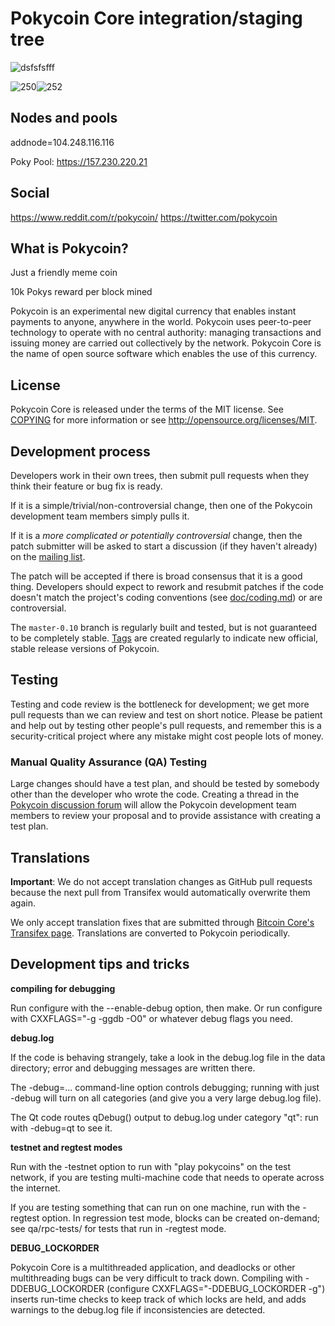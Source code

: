 Pokycoin Core integration/staging tree
=====================================
![dsfsfsfff](https://user-images.githubusercontent.com/125458177/226607730-52d94300-1c3d-44b4-886d-2abe636e81f8.png)


![250](https://user-images.githubusercontent.com/125458177/226606803-4c84dc9a-90ce-4f97-ac8d-6ff62914b5b4.jpeg)![252](https://user-images.githubusercontent.com/125458177/226606829-994ad8a9-c14d-44a3-bf50-b80feab50830.jpeg)


Nodes and pools
---------------
addnode=104.248.116.116

Poky Pool: https://157.230.220.21

Social
-------
https://www.reddit.com/r/pokycoin/
https://twitter.com/pokycoin

What is Pokycoin?
----------------
Just a friendly meme coin

10k Pokys reward per block mined



Pokycoin is an experimental new digital currency that enables instant payments to
anyone, anywhere in the world. Pokycoin uses peer-to-peer technology to operate
with no central authority: managing transactions and issuing money are carried
out collectively by the network. Pokycoin Core is the name of open source
software which enables the use of this currency.



License
-------

Pokycoin Core is released under the terms of the MIT license. See [COPYING](COPYING) for more
information or see http://opensource.org/licenses/MIT.

Development process
-------------------

Developers work in their own trees, then submit pull requests when they think
their feature or bug fix is ready.

If it is a simple/trivial/non-controversial change, then one of the Pokycoin
development team members simply pulls it.

If it is a *more complicated or potentially controversial* change, then the patch
submitter will be asked to start a discussion (if they haven't already) on the
[mailing list](https://groups.google.com/forum/#!forum/pokycoin-dev).

The patch will be accepted if there is broad consensus that it is a good thing.
Developers should expect to rework and resubmit patches if the code doesn't
match the project's coding conventions (see [doc/coding.md](doc/coding.md)) or are
controversial.

The `master-0.10` branch is regularly built and tested, but is not guaranteed to be
completely stable. [Tags](https://github.com/pokycoin-project/pokycoin/tags) are created
regularly to indicate new official, stable release versions of Pokycoin.

Testing
-------

Testing and code review is the bottleneck for development; we get more pull
requests than we can review and test on short notice. Please be patient and help out by testing
other people's pull requests, and remember this is a security-critical project where any mistake might cost people
lots of money.

### Manual Quality Assurance (QA) Testing

Large changes should have a test plan, and should be tested by somebody other
than the developer who wrote the code.
Creating a thread in the [Pokycoin discussion forum](https://pokycointalk.org/index.php?board=2.0) will allow the Pokycoin
development team members to review your proposal and to provide assistance with creating a test plan. 


Translations
------------

**Important**: We do not accept translation changes as GitHub pull requests because the next
pull from Transifex would automatically overwrite them again.

We only accept translation fixes that are submitted through [Bitcoin Core's Transifex page](https://www.transifex.com/projects/p/bitcoin/).
Translations are converted to Pokycoin periodically.

Development tips and tricks
---------------------------

**compiling for debugging**

Run configure with the --enable-debug option, then make. Or run configure with
CXXFLAGS="-g -ggdb -O0" or whatever debug flags you need.

**debug.log**

If the code is behaving strangely, take a look in the debug.log file in the data directory;
error and debugging messages are written there.

The -debug=... command-line option controls debugging; running with just -debug will turn
on all categories (and give you a very large debug.log file).

The Qt code routes qDebug() output to debug.log under category "qt": run with -debug=qt
to see it.

**testnet and regtest modes**

Run with the -testnet option to run with "play pokycoins" on the test network, if you
are testing multi-machine code that needs to operate across the internet.

If you are testing something that can run on one machine, run with the -regtest option.
In regression test mode, blocks can be created on-demand; see qa/rpc-tests/ for tests
that run in -regtest mode.

**DEBUG_LOCKORDER**

Pokycoin Core is a multithreaded application, and deadlocks or other multithreading bugs
can be very difficult to track down. Compiling with -DDEBUG_LOCKORDER (configure
CXXFLAGS="-DDEBUG_LOCKORDER -g") inserts run-time checks to keep track of which locks
are held, and adds warnings to the debug.log file if inconsistencies are detected.
